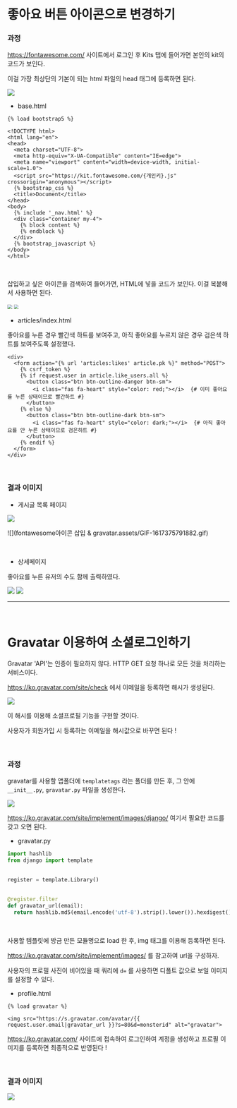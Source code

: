 # 좋아요 버튼 아이콘으로 변경하기 

### 과정

https://fontawesome.com/ 사이트에서 로그인 후 Kits 탭에 들어가면 본인의 kit의 코드가 보인다.

이걸 가장 최상단의 기본이 되는 html 파일의 head 태그에 등록하면 된다.

<img src="fontawesome아이콘 삽입 & gravatar.assets/image-20210402224034532.png"  />

- base.html

```django
{% load bootstrap5 %}

<!DOCTYPE html>
<html lang="en">
<head>
  <meta charset="UTF-8">
  <meta http-equiv="X-UA-Compatible" content="IE=edge">
  <meta name="viewport" content="width=device-width, initial-scale=1.0">
  <script src="https://kit.fontawesome.com/{개인키}.js" crossorigin="anonymous"></script>
  {% bootstrap_css %}
  <title>Document</title>
</head>
<body>
  {% include '_nav.html' %}
  <div class="container my-4">
    {% block content %}
    {% endblock %}
  </div>
  {% bootstrap_javascript %}
</body>
</html>
```

<br>

삽입하고 싶은 아이콘을 검색하여 들어가면, HTML에 넣을 코드가 보인다. 이걸 복붙해서 사용하면 된다.

<img src="fontawesome아이콘 삽입 & gravatar.assets/image-20210402231850245.png" style="zoom:67%;" />

<img src="fontawesome아이콘 삽입 & gravatar.assets/image-20210402232028969.png" style="zoom:63%;" />

<br>

- articles/index.html

좋아요를 누른 경우 빨간색 하트를 보여주고, 아직 좋아요를 누르지 않은 경우 검은색 하트를 보여주도록 설정했다.

```django
<div>
  <form action="{% url 'articles:likes' article.pk %}" method="POST">
    {% csrf_token %}
    {% if request.user in article.like_users.all %}
      <button class="btn btn-outline-danger btn-sm">
        <i class="fas fa-heart" style="color: red;"></i>  {# 이미 좋아요를 누른 상태이므로 빨간하트 #}
      </button>
    {% else %}
      <button class="btn btn-outline-dark btn-sm">
        <i class="fas fa-heart" style="color: dark;"></i>  {# 아직 좋아요를 안 누른 상태이므로 검은하트 #}
      </button>
    {% endif %}
  </form>
</div>
```

<br>

### 결과 이미지

- 게시글 목록 페이지

<img src="fontawesome아이콘 삽입 & gravatar.assets/image-20210402232543323.png"  />

![](fontawesome아이콘 삽입 & gravatar.assets/GIF-1617375791882.gif)

<br>

- 상세페이지

좋아요를 누른 유저의 수도 함께 출력하였다.

<img src="fontawesome아이콘 삽입 & gravatar.assets/image-20210402234022214.png"  />

<img src="fontawesome아이콘 삽입 & gravatar.assets/image-20210402234736556.png"  />



<br>

---

<br>

# Gravatar 이용하여 소셜로그인하기

Gravatar 'API'는 인증이 필요하지 않다. HTTP GET 요청 하나로 모든 것을 처리하는 서비스이다.

https://ko.gravatar.com/site/check 에서 이메일을 등록하면 해시가 생성된다. 

<img src="fontawesome아이콘 삽입 & gravatar.assets/image-20210402223416699.png"  />

이 해시를 이용해 소셜프로필 기능을 구현할 것이다. 

사용자가 회원가입 시 등록하는 이메일을 해시값으로 바꾸면 된다 !

<br>

### 과정

gravatar를 사용할 앱폴더에 `templatetags` 라는 폴더를 만든 후, 그 안에 `__init__.py`, `gravatar.py` 파일을 생성한다. 

<img src="fontawesome아이콘 삽입 & gravatar.assets/image-20210402230313758.png"  />

https://ko.gravatar.com/site/implement/images/django/ 여기서 필요한 코드를 갖고 오면 된다.

- gravatar.py

```python
import hashlib
from django import template

 
register = template.Library()
 
 
@register.filter
def gravatar_url(email):
  return hashlib.md5(email.encode('utf-8').strip().lower()).hexdigest()
```

<br>

사용할 템플릿에 방금 만든 모듈명으로 load 한 후, img 태그를 이용해 등록하면 된다. 

https://ko.gravatar.com/site/implement/images/ 를 참고하여 url을 구성하자.

사용자의 프로필 사진이 비어있을 때 쿼리에 `d=` 를 사용하면 디폴트 값으로 보일 이미지를 설정할 수 있다.

- profile.html

```django
{% load gravatar %}

<img src="https://s.gravatar.com/avatar/{{ request.user.email|gravatar_url }}?s=80&d=monsterid" alt="gravatar">
```

https://ko.gravatar.com/ 사이트에 접속하여 로그인하여 계정을 생성하고 프로필 이미지를 등록하면 최종적으로 반영된다 !

<br>

### 결과 이미지

<img src="fontawesome아이콘 삽입 & gravatar.assets/image-20210402231037782.png"  />



